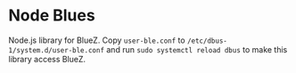 # Node Blues

Node.js library for BlueZ. Copy `user-ble.conf` to `/etc/dbus-1/system.d/user-ble.conf` and run `sudo systemctl reload dbus` to make this library access BlueZ.
